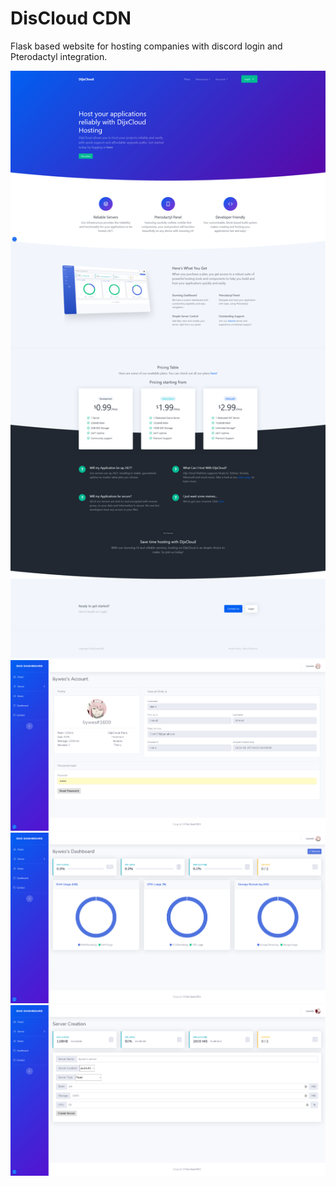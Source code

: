 # DisCloud CDN
Flask based website for hosting companies with discord login and Pterodactyl integration.

![plot](./preview/image_4.png)
![plot](./preview/image_3.png)
![plot](./preview/image_2.png)
![plot](./preview/image_1.png)
